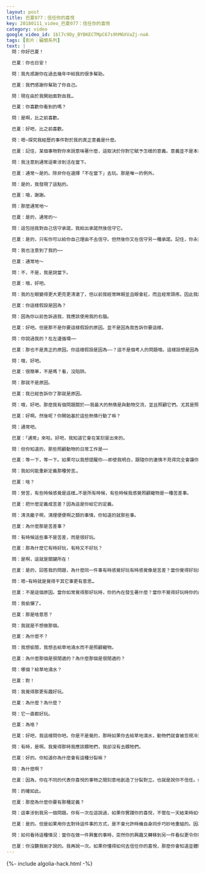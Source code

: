 ```yaml
---
layout: post
title: 巴夏077：信任你的喜悅
key: 20180111_video_巴夏077：信任你的喜悅
category: video
google_video_id: 1bl7c9Dy_BYBKECTMpC67s9hM6XVaZj-noA
tags: [影片｜編號系列]
text: |
  問：你好巴夏！

  巴夏：你也日安！

  問：我先感謝你在過去幾年中給我的很多幫助。

  巴夏：我們感謝你幫助了你自己。

  問：現在由於我開始面對自我…

  巴夏：你喜歡你看到的嗎？

  問：是啊，比之前喜歡。

  巴夏：好吧，比之前喜歡。

  問：嗯~探究我經歷的事件對於我的真正意義是什麼。

  巴夏：記住，某個事物對你來說意味著什麼，這取決於你對它賦予怎樣的意義。意義並不是本來具有的。

  問：我注意到通常這牽涉到活在當下。

  巴夏：通常～是的。除非你在選擇「不在當下」去玩。那是唯一的例外。

  問：是的，我發現了這點的。

  巴夏：哦，謝謝。

  問：那麼通常地～

  巴夏：是的，通常的～

  問：這包括我對自己信守承諾，我給出承諾然後信守它。

  巴夏：是的，只有你可以給你自己理由不去信守。但然後你又在信守另一種承諾。記住，你永遠不是真的沒有信守承諾，只是有時你變化了你信守的承諾。你永遠不會不信任，你永遠不會無信心，你永遠不會不守諾。你只是變化你信守的內容而已。決定你想要信守的內容是什麼，然後信守它。

  問：我也注意到了我的⋯⋯

  巴夏：通常地～

  問：不，不是，我是說當下。

  巴夏：哦，好吧。

  問：我的左眼變得更大更亮更清澈了，但以前我經常眯眼並且眼會紅，而且經常頭疼。因此我設想這應該是我開始使用我的右腦的反映。

  巴夏：你這樣假設是因為？

  問：因為你以前告訴過我，我應該使用我的右腦。

  巴夏：好吧。但是那不是你要這樣假設的原因。並不是因為我告訴你要這樣。

  問：你說過我的？在左邊循環⋯⋯

  巴夏：那也不是真正的原因。你這樣假設是因為——？這不是個考人的問題哦。這樣設想是因為你偏好於這樣設想。

  問：哦，好吧。

  巴夏：很簡單，不是嗎？看，沒陷阱。

  問：那就不是原因。

  巴夏：我已經告訴你了那就是原因。

  問：哦，好吧。那麼我有個問題關於⋯⋯我最大的熱情是與動物交流，並且照顧它們。尤其是照顧我自己的寵物。

  巴夏：好啊。然後呢？你開始基於這些熱情行動了嘛？

  問：通常吧。

  巴夏：「通常」來啦。好吧，我知道它會在某刻冒出來的。

  問：但你知道的，那些照顧動物的日常工作是⋯⋯

  巴夏：等一下，等一下。如果可以我想提醒你——即使我明白，跟隨你的激情不見得完全會讓你一直得到一樣的機會去做一模一樣的事——但是，我要提醒你，一般來說「強烈的」（Fervent），「熱情」（Passion）這些詞和「通常地」（Usually）不共存。如果那是「強烈的」「熱情」的話，那麼那就會是「一直地」（Always），而非「通常地」。你明白我的重點了？

  問：我如何能重新定義那種勞苦…

  巴夏：啥？

  問：勞苦，有些時候感覺是這樣…不是所有時候，有些時候我感覺照顧寵物是一種苦差事。

  巴夏：把什麼定義成苦差？因為這是你給它的定義。

  問：清洗籠子啊，清理便便啊之類的事情，你知道的就那些事。

  巴夏：為什麼那是苦差事？

  問：有時候這些事不是苦差，而是很好玩。

  巴夏：那為什麼它有時好玩，有時又不好玩？

  問：是啊，這就是關鍵所在！

  巴夏：是的，回答我的問題，為什麼同一件事有時感覺好玩有時感覺像是苦差？當你覺得好玩時，你的內在是怎樣的？那和你覺得不好玩時有何不同？

  問：嗯~有時就是覺得干其它事更有意思…

  巴夏：不是這個原因。當你如常覺得那好玩時，你的內在發生著什麼？當你不覺得好玩時你的內在又發生著什麼？區別在哪裡？那種你內在動力的真實區別是什麼？你感覺有趣時和不覺得有趣時，這兩種情況下，在你的定義當中，你的能量形態當中，你的信念當中，有什麼不同？

  問：我偷懶了。

  巴夏：那是啥意思？

  問：我就是不想做那個。

  巴夏：為什麼不？

  問：我想偷閒，我想去給草地澆水而不是照顧寵物。

  巴夏：為什麼那個是很閒適的？為什麼那個是很閒適的？

  問：哪個？給草地澆水？

  巴夏：對！

  問：我覺得那更有趣好玩。

  巴夏：為什麼？為什麼？

  問：它一直都好玩。

  巴夏：為啥？

  巴夏：好吧，我這樣問你吧。你是不是覺的，那時如果你去給草地澆水，動物們就會被忽視冷落了？

  問：有時，是啊。我覺得那時我應該餵牠們，我卻沒有去餵牠們。

  巴夏：好的。你知道你為什麼會有這種分裂嘛？

  問：為什麼啊？

  巴夏：因為，你在不同的代表你喜悅的事物之間刻意地創造了分裂對立。也就是說你不信任。如果你的喜悅的確移動到了另外一個行為上，卻又代表其它事被冷落了，這表明你不信任自己的喜悅。

  問：的確如此。

  巴夏：那麼為什麼你要有那種定義？

  問：這牽涉到我另一個問題。你有一次在這說過，如果你實踐你的喜悅，不管在一天結束時如何（你有沒有做完每件你覺得要去做的事），其實你已經做完了那天實際上需要做的事了。

  巴夏：是的。但是如果用你去對待這件事的方式，是不會允許時機自身同步巧妙地重組的。因為，你給自己正在做的事情，設下了一個特定的框架。如果你真的信任你的喜悅的換位，那麼一切都會重新排序組合它自己，來讓你在正確的時間裡，喜悅地做你真正需要做的事。

  問：如何看待這種情況：當你在做一件興奮的事時，突然你的興趣又轉移到另一件看似更令你興奮的事上，但那時你還沒完成手頭那件事。

  巴夏：你沒聽我剛才說的。我再說一次。如果你懂得如何去信任你的喜悅，那麼你會知道並體驗到，當你的喜悅換位時，它會創造出其它時間令你能喜悅的去做另一件事。你覺得不會這樣（以後另有時間去喜悅的做它）的先入為主的想法，才是讓你體驗到那種分裂的原由。
---
```


{%- include algolia-hack.html -%}
